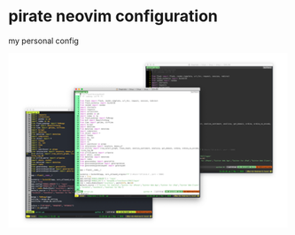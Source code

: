 
# pirate neovim configuration
my personal config

![alt text](https://github.com/Pinperepette/my-neovim-config/blob/main/Schermata%202020-12-08%20alle%2011.32.27.png)
